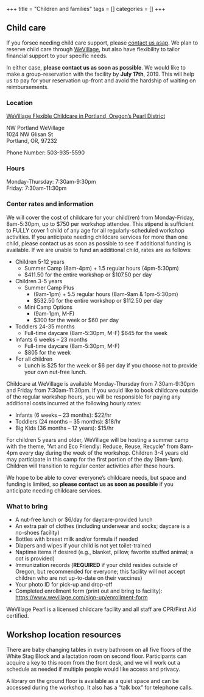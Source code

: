 +++
title = "Children and families"
tags = []
categories = []
+++

## Child care
If you forsee needing child care support, please [contact us asap](/contact/). We plan to reserve child care through [WeVillage](https://www.wevillage.com/centers/the-pearl), but also have flexibility to tailor financial support to your specific needs.

In either case, **please contact us as soon as possible**. We would like to make a group-reservation with the facility by **July 17th**, 2019. This will help us to pay for your reservation up-front and avoid the hardship of waiting on reimbursements.

### Location
[WeVillage Flexible Childcare in Portland, Oregon’s Pearl District](https://www.wevillage.com/centers/the-pearl)

NW Portland WeVillage  
1024 NW Glisan St  
Portland, OR, 97232  

Phone Number: 503-935-5590

### Hours
Monday-Thursday: 7:30am-9:30pm  
Friday: 7:30am-11:30pm

### Center rates and information
We will cover the cost of childcare for your child(ren) from Monday-Friday, 8am-5:30pm, up to $750 per workshop attendee. This stipend is sufficient to FULLY cover 1 child of any age for all regularly-scheduled workshop activities. If you anticipate needing childcare services for more than one child, please contact us as soon as possible to see if additional funding is available. If we are unable to fund an additional child, rates are as follows:

* Children 5-12 years
  * Summer Camp (8am-4pm) + 1.5 regular hours (4pm-5:30pm)
  * $411.50 for the entire workshop or $107.50 per day
* Children 3-5 years
  * Summer Camp Plus
    * (9am-1pm) + 5.5 regular hours (8am-9am & 1pm-5:30pm)
    * $532.50 for the entire workshop or $112.50 per day
  * Mini Camp Options
    * (9am-1pm, M-F)
    * $300 for the week or $60 per day
* Toddlers 24-35 months
  * Full-time daycare (8am-5:30pm, M-F)
$645 for the week
* Infants 6 weeks – 23 months
  * Full-time daycare (8am-5:30pm, M-F)
  * $805 for the week
* For all children
  * Lunch is $25 for the week or $6 per day if you choose not to provide your own nut-free lunch.

Childcare at WeVillage is available Monday-Thursday from 7:30am-9:30pm and Friday from 7:30am-11:30pm.  If you would like to book childcare outside of the regular workshop hours, you will be responsible for paying any additional costs incurred at the following hourly rates:

* Infants (6 weeks – 23 months): $22/hr
* Toddlers (24 months – 35 months): $18/hr
* Big Kids (36 months – 12 years): $15/hr

For children 5 years and older, WeVillage will be hosting a summer camp with the theme, “Art and Eco Friendly: Reduce, Reuse, Recycle” from 8am-4pm every day during the week of the workshop.  Children 3-4 years old may participate in this camp for the first portion of the day (9am-1pm).  Children will transition to regular center activities after these hours.

We hope to be able to cover everyone’s childcare needs, but space and funding is limited, so **please contact us as soon as possible** if you anticipate needing childcare services.

### What to bring
* A nut-free lunch or $6/day for daycare-provided lunch
* An extra pair of clothes (including underwear and socks; daycare is a no-shoes facility)
* Bottles with breast milk and/or formula if needed
* Diapers and wipes if your child is not yet toilet-trained
* Naptime items if desired (e.g., blanket, pillow, favorite stuffed animal; a cot is provided)
* Immunization records (**REQUIRED** if your child resides outside of Oregon, but recommended for everyone; this facility will not accept children who are not up-to-date on their vaccines)
* Your photo ID for pick-up and drop-off
* Completed enrollment form (print out and bring to facility): https://www.wevillage.com/sign-up/enrollment-form

WeVillage Pearl is a licensed childcare facility and all staff are CPR/First Aid certified.

## Workshop location resources
There are baby changing tables in every bathroom on all five floors of the White Stag Block and a lactation room on second floor. Participants can acquire a key to this room from the front desk, and we will work out a schedule as needed if multiple people would like access and privacy.

A library on the ground floor is available as a quiet space and can be accessed during the workshop. It also has a “talk box” for telephone calls.